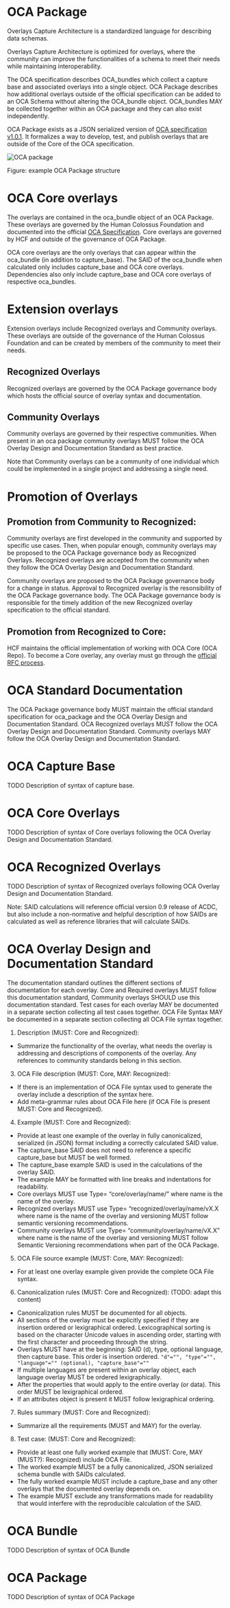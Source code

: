 # OCA Package

Overlays Capture Architecture is a standardized language for describing data schemas.

Overlays Capture Architecture is optimized for overlays, where the community can improve the functionalities of a schema to meet their needs while maintaining interoperability.

The OCA specification describes OCA_bundles which collect a capture base and associated overlays into a single object. OCA Package describes how additional overlays outside of the official specification can be added to an OCA Schema without altering the OCA_bundle object. OCA_bundles MAY be collected together within an OCA package and they can also exist independently.

OCA Package exists as a JSON serialized version of [OCA specification v1.0.1](http://oca.colossi.network/specification/). It formalizes a way to develop, test, and publish overlays that are outside of the Core of the OCA specification.

![OCA package](https://github.com/carlyh-micb/OCA_package/blob/main/package.png)

Figure: example OCA Package structure
 

# OCA Core overlays
The overlays are contained in the oca_bundle object of an OCA Package. These overlays are governed by the Human Colossus Foundation and documented into the official [OCA Specification](http://oca.colossi.network/specification/).
Core overlays are governed by HCF and outside of the governance of OCA Package.

OCA core overlays are the only overlays that can appear within the oca_bundle (in addition to capture_base). The SAID of the oca_bundle when calculated only includes capture_base and OCA core overlays. Dependencies also only include capture_base and OCA core overlays of respective oca_bundles.

# Extension overlays
Extension overlays include Recognized overlays and Community overlays. These overlays are outside of the governance of the Human Colossus Foundation and can be created by members of the community to meet their needs.

## Recognized Overlays
Recognized overlays are governed by the OCA Package governance body which hosts the official source of overlay syntax and documentation.

## Community Overlays
Community overlays are governed by their respective communities. When present in an oca package community overlays MUST follow the OCA Overlay Design and Documentation Standard as best practice.

Note that Community overlays can be a community of one individual which could be implemented in a single project and addressing a single need.

# Promotion of Overlays
## Promotion from Community to Recognized: 
Community overlays are first developed in the community and supported by specific use cases. Then, when popular enough, community overlays may be proposed to the OCA Package governance body as Recognized Overlays. Recognized overlays are accepted from the community when they follow the OCA Overlay Design and Documentation Standard.

Community overlays are proposed to the OCA Package governance body for a change in status. Approval to Recognized overlay is the resonsibility of the OCA Package governance body. The OCA Package governance body is responsible for the timely addition of the new Recognized overlay specification to the official standard. 

## Promotion from Recognized to Core: 
HCF maintains the official implementation of working with OCA Core (OCA Repo). To become a Core overlay, any overlay must go through the [official RFC process](https://github.com/the-human-colossus-foundation/oca-spec/blob/master/README.md).


# OCA Standard Documentation
The OCA Package governance body MUST maintain the official standard specification for oca_package and the OCA Overlay Design and Documentation Standard. OCA Recognized overlays MUST follow the OCA Overlay Design and Documentation Standard. Community overlays MAY follow the OCA Overlay Design and Documentation Standard.

# OCA Capture Base 
TODO Description of syntax of capture base.

# OCA Core Overlays
TODO Description of syntax of Core overlays following the OCA Overlay Design and Documentation Standard.

# OCA Recognized Overlays
TODO Description of syntax of Recognized overlays following OCA Overlay Design and Documentation Standard.

Note: SAID calculations will reference official version 0.9 release of ACDC, but also include a non-normative and helpful description of how SAIDs are calculated as well as reference libraries that will calculate SAIDs.

# OCA Overlay Design and Documentation Standard
The documentation standard outlines the different sections of documentation for each overlay. Core and Required overlays MUST follow this documentation standard, Community overlays SHOULD use this documentation standard. Test cases for each overlay MAY be documented in a separate section collecting all test cases together. OCA File Syntax MAY be documented in a separate section collecting all OCA File syntax together.

1.	Description (MUST: Core and Recognized):
 - Summarize the functionality of the overlay, what needs the overlay is addressing and descriptions of components of the overlay. Any references to community standards belong in this section.
3.	OCA File description (MUST: Core, MAY: Recognized): 
 - If there is an implementation of OCA File syntax used to generate the overlay include a description of the syntax here.
 - Add meta-grammar rules about OCA File here (if OCA File is present MUST: Core and Recognized).
4.	Example (MUST: Core and Recognized): 
 - Provide at least one example of the overlay in fully canonicalized, serialized (in JSON) format including a correctly calculated SAID value. 
 - The capture_base SAID does not need to reference a specific capture_base but MUST be well formed. 
 - The capture_base example SAID is used in the calculations of the overlay SAID. 
 - The example MAY be formatted with line breaks and indentations for readability.
 - Core overlays MUST use Type= “core/overlay/name/” where name is the name of the overlay.
 - Recognized overlays MUST use Type= “recognized/overlay/name/vX.X where name is the name of the overlay and versioning MUST follow semantic versioning recommendations.
 - Community overlays MUST use Type= “community/overlay/name/vX.X” where name is the name of the overlay and versioning MUST follow Semantic Versioning recommendations when part of the OCA Package.
5.	OCA File source example (MUST: Core, MAY: Recognized): 
 - For at least one overlay example given provide the complete OCA File syntax.
6.	Canonicalization rules (MUST: Core and Recognized): (TODO: adapt this content)
 - Canonicalization rules MUST be documented for all objects.
 - All sections of the overlay must be explicitly specified if they are insertion ordered or lexigraphical ordered. Lexicographical sorting is based on the character Unicode values in ascending order, starting with the first character and proceeding through the string.
 - Overlays MUST have at the beginning: SAID (d), type, optional language, then capture base. This order is insertion ordered. `"d"="", "type"="", "language"="" (optional), "capture_base"=""`
 - If multiple languages are present within an overlay object, each language overlay MUST be ordered lexigraphically.
 - After the  properties that would apply to the entire overlay (or data). This order MUST be lexigraphical ordered.
 - If an attributes object is present it MUST follow lexigraphical ordering.
7.	Rules summary (MUST: Core and Recognized): 
 - Summarize all the requirements (MUST and MAY) for the overlay.
8.	Test case: (MUST: Core and Recognized): 
 - Provide at least one fully worked example that (MUST: Core, MAY (MUST?): Recognized) include OCA File. 
 - The worked example MUST be a fully canonicalized, JSON serialized schema bundle with SAIDs calculated. 
 - The fully worked example MUST include a capture_base and any other overlays that the documented overlay depends on. 
 - The example MUST exclude any transformations made for readability that would interfere with the reproducible calculation of the SAID.

# OCA Bundle 
TODO Description of syntax of OCA Bundle

# OCA Package
TODO Description of syntax of OCA Package







